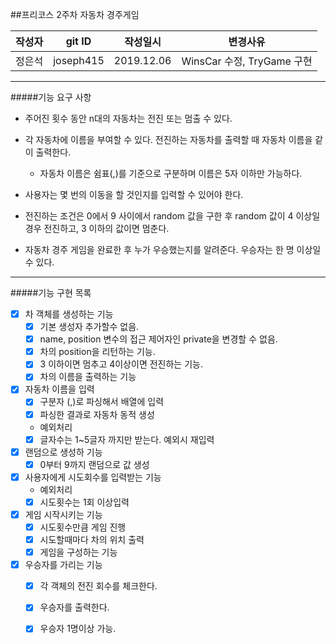 ##프리코스 2주차 자동차 경주게임

| 작성자 | git ID| 작성일시 | 변경사유 |
|---|---|---|---|
| 정은석 | joseph415 |2019.12.06 | WinsCar 수정, TryGame 구현  |

___

#####기능 요구 사항
* 주어진 횟수 동안 n대의 자동차는 전진 또는 멈출 수 있다.

* 각 자동차에 이름을 부여할 수 있다. 전진하는 자동차를 출력할 때 자동차 이름을 같이 출력한다.
    - 자동차 이름은 쉼표(,)를 기준으로 구분하며 이름은 5자 이하만 가능하다.
    
* 사용자는 몇 번의 이동을 할 것인지를 입력할 수 있어야 한다.

* 전진하는 조건은 0에서 9 사이에서 random 값을 구한 후 random 값이 4 이상일 경우 전진하고,
      3 이하의 값이면 멈춘다.
      
* 자동차 경주 게임을 완료한 후 누가 우승했는지를 알려준다. 우승자는 한 명 이상일 수 있다.

___

#####기능 구현 목록
- [x] 차 객체를 생성하는 기능 
    - [x] 기본 생성자 추가할수 없음.
    - [x] name, position 변수의 접근 제어자인 private을 변경할 수 없음.
    - [x] 차의 position을 리턴하는 기능.
    - [x] 3 이하이면 멈추고 4이상이면 전진하는 기능.
    - [x] 차의 이름을 출력하는 기능
    
- [x] 자동차 이름을 입력
    - [x] 구분자 (,)로 파싱해서 배열에 입력
    - [x] 파싱한 결과로 자동차 동적 생성
    * 예외처리
    - [x] 글자수는 1~5글자 까지만 받는다. 예외시 재입력

- [x] 랜덤으로 생성하 기능
    - [x] 0부터 9까지 랜덤으로 값 생성
    
- [x] 사용자에게 시도회수를 입력받는 기능
    * 예외처리
    - [x] 시도횟수는 1회 이상입력

- [x] 게임 시작시키는 기능
    -[x] 시도횟수만큼 게임 진행
    -[x] 시도할때마다 차의 위치 출력
    -[x] 게임을 구성하는 기능
    
- [x] 우승자를 가리는 기능
    - [x] 각 객체의 전진 회수를 체크한다.
    - [x] 우승자를 출력한다.
    - [x] 우승자 1명이상 가능.
    